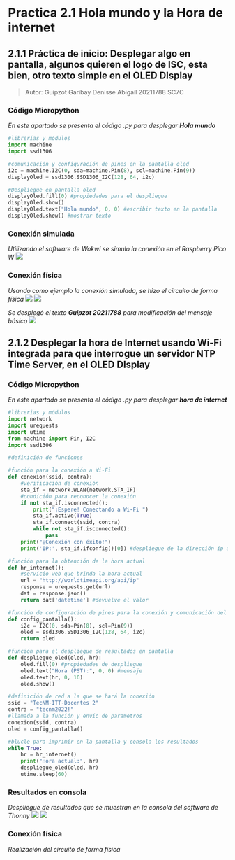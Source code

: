 # Practica 2.1 Hola mundo y la Hora de internet

## 2.1.1 Práctica de inicio: Desplegar algo en pantalla, algunos quieren el logo de ISC, esta bien, otro texto simple en el OLED DIsplay
>Autor: Guipzot Garibay Denisse Abigail 20211788 SC7C
 
### Código Micropython
_En este apartado se presenta el código .py para desplegar **Hola mundo**_
```python
#librerías y módulos
import machine
import ssd1306

#comunicación y configuración de pines en la pantalla oled
i2c = machine.I2C(0, sda=machine.Pin(8), scl=machine.Pin(9))
displayOled = ssd1306.SSD1306_I2C(128, 64, i2c)

#Despliegue en pantalla oled
displayOled.fill(0) #propiedades para el despliegue
displayOled.show()
displayOled.text("Hola mundo", 0, 0) #escribir texto en la pantalla
displayOled.show() #mostrar texto
```

### Conexión simulada
_Utilizando el software de Wokwi se simulo la conexión en el Raspberry Pico W_
![](ConexionSimulada.png)

### Conexión física
_Usando como ejemplo la conexión simulada, se hizo el circuito de forma física_ 
![](ConexionFisica.png)
![](HolaM.png)

_Se desplegó el texto **Guipzot 20211788** para modificación del mensaje básico_
![](MensajeOled.png)

## 2.1.2 Desplegar la hora de Internet usando Wi-Fi integrada para que interrogue un servidor NTP Time Server, en el OLED DIsplay
### Código Micropython
_En este apartado se presenta el código .py para desplegar **hora de internet**_
```python
#librerias y módulos
import network
import urequests
import utime
from machine import Pin, I2C
import ssd1306

#definición de funciones

#función para la conexión a Wi-Fi
def conexion(ssid, contra):
    #verificación de conexión
    sta_if = network.WLAN(network.STA_IF)
    #condición para reconocer la conexión
    if not sta_if.isconnected():
        print("¡Espere! Conectando a Wi-Fi ")
        sta_if.active(True)
        sta_if.connect(ssid, contra)
        while not sta_if.isconnected():
            pass
    print("¡Conexión con éxito!")
    print('IP:', sta_if.ifconfig()[0]) #despliegue de la dirección ip asignada

#función para la obtención de la hora actual
def hr_internet():
    #servicio web que brinda la hora actual
    url = "http://worldtimeapi.org/api/ip" 
    response = urequests.get(url)
    dat = response.json()
    return dat['datetime'] #devuelve el valor

#función de configuración de pines para la conexión y comunicación del oled
def config_pantalla():    
    i2c = I2C(0, sda=Pin(8), scl=Pin(9)) 
    oled = ssd1306.SSD1306_I2C(128, 64, i2c)
    return oled

#función para el despliegue de resultados en pantalla
def despliegue_oled(oled, hr):
    oled.fill(0) #propiedades de despliegue
    oled.text("Hora (PST):", 0, 0) #mensaje
    oled.text(hr, 0, 16)
    oled.show()

#definición de red a la que se hará la conexión
ssid = "TecNM-ITT-Docentes 2"
contra = "tecnm2022!"
#llamada a la función y envío de parametros
conexion(ssid, contra) 
oled = config_pantalla()

#blucle para imprimir en la pantalla y consola los resultados
while True:
    hr = hr_internet()
    print("Hora actual:", hr)
    despliegue_oled(oled, hr)
    utime.sleep(60)
```
### Resultados en consola
_Despliegue de resultados que se muestran en la consola del software de Thonny_
![](consolamsj.png)
![](DespliegueConsola.png)

### Conexión física
_Realización del circuito de forma física_ 
